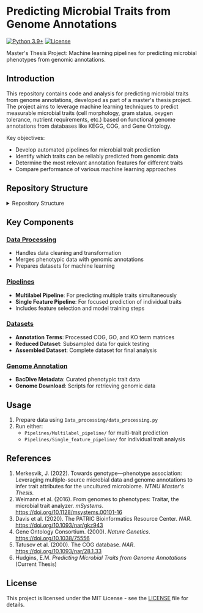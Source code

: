 # Predicting Microbial Traits from Genome Annotations

[![Python 3.9+](https://img.shields.io/badge/python-3.9+-blue.svg)](https://www.python.org/downloads/)
[![License](https://img.shields.io/badge/license-MIT-green)](https://opensource.org/licenses/MIT)

Master's Thesis Project: Machine learning pipelines for predicting microbial phenotypes from genomic annotations.

## Introduction
This repository contains code and analysis for predicting microbial traits from genome annotations, developed as part of a master's thesis project. The project aims to leverage machine learning techniques to predict measurable microbial traits (cell morphology, gram status, oxygen tolerance, nutrient requirements, etc.) based on functional genome annotations from databases like KEGG, COG, and Gene Ontology.

Key objectives:
- Develop automated pipelines for microbial trait prediction
- Identify which traits can be reliably predicted from genomic data
- Determine the most relevant annotation features for different traits
- Compare performance of various machine learning approaches

## Repository Structure
<details>
<summary>Repository Structure</summary>
├── Data_processing/
│ └── data_processing.py
├── Datasets/
│ ├── Terms_COG/
│ ├── Terms_GO/
│ ├── Terms_KO/
│ ├── reduced_dataset/
│ └── assembled_dataset/
├── Genome_annotation/
│ ├── Bacdive_metadata/
│ └── Genome_download/
└── Pipelines/
├── Multilabel_pipeline/
└── Single_feature_pipeline/

Copy
</details>


## Key Components

### [Data Processing](Data_processing/data_processing.py)
- Handles data cleaning and transformation
- Merges phenotypic data with genomic annotations
- Prepares datasets for machine learning

### [Pipelines](Pipelines)
- **Multilabel Pipeline**: For predicting multiple traits simultaneously
- **Single Feature Pipeline**: For focused prediction of individual traits
- Includes feature selection and model training steps

### [Datasets](Datasets)
- **Annotation Terms**: Processed COG, GO, and KO term matrices
- **Reduced Dataset**: Subsampled data for quick testing
- **Assembled Dataset**: Complete dataset for final analysis

### [Genome Annotation](Genome_annotation)
- **BacDive Metadata**: Curated phenotypic trait data
- **Genome Download**: Scripts for retrieving genomic data

## Usage
1. Prepare data using `Data_processing/data_processing.py`
2. Run either:
   - `Pipelines/Multilabel_pipeline/` for multi-trait prediction
   - `Pipelines/Single_feature_pipeline/` for individual trait analysis

## References
1. Merkesvik, J. (2022). Towards genotype—phenotype association: Leveraging multiple-source microbial data and genome annotations to infer trait attributes for the uncultured microbiome. *NTNU Master's Thesis*.
2. Weimann et al. (2016). From genomes to phenotypes: Traitar, the microbial trait analyzer. *mSystems*. https://doi.org/10.1128/msystems.00101-16
3. Davis et al. (2020). The PATRIC Bioinformatics Resource Center. *NAR*. https://doi.org/10.1093/nar/gkz943
4. Gene Ontology Consortium. (2000). *Nature Genetics*. https://doi.org/10.1038/75556
5. Tatusov et al. (2000). The COG database. *NAR*. https://doi.org/10.1093/nar/28.1.33
6. Hudgins, E.M. *Predicting Microbial Traits from Genome Annotations* (Current Thesis)

## License
This project is licensed under the MIT License - see the [LICENSE](LICENSE) file for details.
